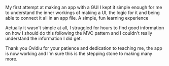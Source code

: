 My first attempt at making an app with a GUI
I kept it simple enough for me to understand the inner workings of making a UI, the logic for it and being able to connect it all in an app file.
A simple, fun learning experience

Actually it wasn't simple at all, I struggled for hours to find good information on how I should do this following the MVC pattern and I couldn't really understand the information I did get.

Thank you Ovidiu for your patience and dedication to teaching me, the app is now working and I'm sure this is the stepping stone to making many more.